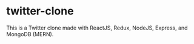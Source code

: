 # twitter-clone
This is a Twitter clone made with ReactJS, Redux, NodeJS, Express, and MongoDB (MERN).
